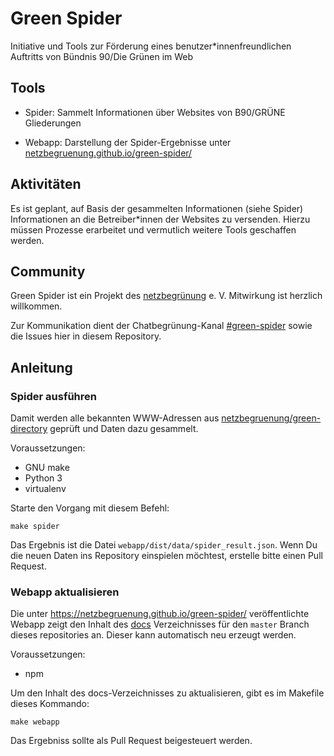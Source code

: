 # Green Spider

Initiative und Tools zur Förderung eines benutzer*innenfreundlichen Auftritts von Bündnis 90/Die Grünen im Web

## Tools

- Spider: Sammelt Informationen über Websites von B90/GRÜNE Gliederungen

- Webapp: Darstellung der Spider-Ergebnisse unter [netzbegruenung.github.io/green-spider/](https://netzbegruenung.github.io/green-spider/)

## Aktivitäten

Es ist geplant, auf Basis der gesammelten Informationen (siehe Spider) Informationen an die Betreiber*innen der Websites zu versenden. Hierzu müssen Prozesse erarbeitet und vermutlich weitere Tools geschaffen werden.

## Community

Green Spider ist ein Projekt des [netzbegrünung](https://blog.netzbegruenung.de/) e. V. Mitwirkung ist herzlich willkommen.

Zur Kommunikation dient der Chatbegrünung-Kanal [#green-spider](https://chatbegruenung.de/channel/green-spider) sowie die Issues hier in diesem Repository.

## Anleitung

### Spider ausführen

Damit werden alle bekannten WWW-Adressen aus [netzbegruenung/green-directory](https://github.com/netzbegruenung/green-directory) geprüft und Daten dazu gesammelt.

Voraussetzungen:

- GNU make
- Python 3
- virtualenv

Starte den Vorgang mit diesem Befehl:

```nohighlight
make spider
```

Das Ergebnis ist die Datei `webapp/dist/data/spider_result.json`. Wenn Du die neuen Daten ins Repository einspielen möchtest, erstelle bitte einen Pull Request.

### Webapp aktualisieren

Die unter https://netzbegruenung.github.io/green-spider/ veröffentlichte Webapp zeigt den Inhalt des [docs](https://github.com/netzbegruenung/green-spider/tree/master/docs) Verzeichnisses für den `master` Branch dieses repositories an. Dieser kann automatisch neu erzeugt werden.

Voraussetzungen:

- npm

Um den Inhalt des docs-Verzeichnisses zu aktualisieren, gibt es im Makefile dieses Kommando:

```nohighlight
make webapp 
```

Das Ergebniss sollte als Pull Request beigesteuert werden.
